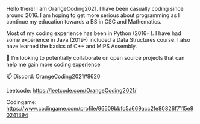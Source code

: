 Hello there! I am OrangeCoding2021. I have been casually coding since around 2016. I am hoping to get more serious about programming as I continue my education towards a BS in CSC and Mathematics.

Most of my coding experience has been in Python (2016- ). I have had some experience in Java (2019-) included a Data Structures course. I also have learned the basics of C++ and MIPS Assembly.

💞️ I’m looking to potentially collaborate on open source projects that can help me gain more coding experience

📫 Discord: OrangeCoding2021#8620

Leetcode: https://leetcode.com/OrangeCoding2021/

Codingame: https://www.codingame.com/profile/96509bbfc5a669acc2fe80826f7115e90241394
